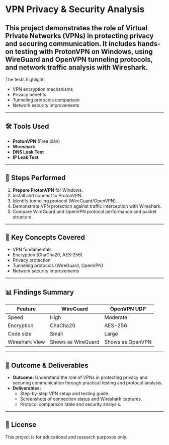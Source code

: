 # VPN Privacy & Security Analysis

## This project demonstrates the role of Virtual Private Networks (VPNs) in protecting privacy and securing communication. It includes hands-on testing with **ProtonVPN** on Windows, using **WireGuard** and **OpenVPN** tunneling protocols, and network traffic analysis with **Wireshark**.

The tests highlight:
- VPN encryption mechanisms
- Privacy benefits
- Tunneling protocols comparison
- Network security improvements

---

## 🛠 Tools Used
- **ProtonVPN** (Free plan)
- **Wireshark**
- **DNS Leak Test**
- **IP Leak Test**

---

## 📂 Steps Performed
1. **Prepare ProtonVPN** for Windows.
2. Install and connect to ProtonVPN.
3. Identify tunneling protocol (WireGuard/OpenVPN).
4. Demonstrate VPN protection against traffic interception with Wireshark.
5. Compare WireGuard and OpenVPN protocol performance and packet structure.

---

## 🔐 Key Concepts Covered
- VPN fundamentals
- Encryption (ChaCha20, AES-256)
- Privacy protection
- Tunneling protocols (WireGuard, OpenVPN)
- Network security improvements

---

## 📊 Findings Summary
| Feature       | WireGuard | OpenVPN UDP |
|---------------|-----------|-------------|
| Speed         | High      | Moderate    |
| Encryption    | ChaCha20  | AES-256     |
| Code size     | Small     | Large       |
| Wireshark View| Shows as WireGuard | Shows as OpenVPN |


---

## 🎯 Outcome & Deliverables
- **Outcome:** Understand the role of VPNs in protecting privacy and securing communication through practical testing and protocol analysis.
- **Deliverables:**  
  - Step-by-step VPN setup and testing guide.  
  - Screenshots of connection status and Wireshark captures.  
  - Protocol comparison table and security analysis.

---

## 📄 License
This project is for educational and research purposes only.
